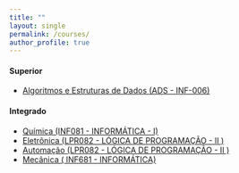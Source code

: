```yaml
---
title: ""
layout: single
permalink: /courses/
author_profile: true
---
```


<link rel="stylesheet" href="{{ '/assets/css/custom.css' | relative_url }}">


#### Superior

- <span class="education-title">[Algoritmos e Estruturas de Dados (ADS - INF-006)](/algoritmos/)</span>

#### Integrado

- <span class="education-title">[Química (INF081 - INFORMÁTICA - I)](/quimica/)</span>
- <span class="education-title">[Eletrônica (LPR082 - LÓGICA DE PROGRAMAÇÃO - II )](/eletronica/)</span>
- <span class="education-title">[Automação (LPR082 - LÓGICA DE PROGRAMAÇÃO - II )](/automacao/)</span>
- <span class="education-title">[Mecânica ( INF681 - INFORMÁTICA)](/mecanica/)</span>
